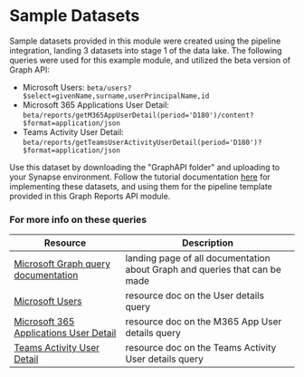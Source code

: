 # Sample Datasets

Sample datasets provided in this module were created using the pipeline integration, landing 3 datasets into stage 1 of the data lake. The following queries were used for this example module, and utilized the beta version of Graph API:
 - Microsoft Users: ``` beta/users?$select=givenName,surname,userPrincipalName,id ```
 - Microsoft 365 Applications User Detail: ``` beta/reports/getM365AppUserDetail(period='D180')/content?$format=application/json ```
 - Teams Activity User Detail: ``` beta/reports/getTeamsUserActivityUserDetail(period='D180')?$format=application/json ```

Use this dataset by downloading the "GraphAPI folder" and uploading to your Synapse environment. Follow the tutorial documentation [here](https://github.com/cstohlmann/oea-graph-api/blob/main/docs/documents/Graph%20Reports%20API%20Tutorial.pdf) for implementing these datasets, and using them for the pipeline template provided in this Graph Reports API module.
### For more info on these queries
| Resource | Description |
| --- | --- |
| [Microsoft Graph query documentation](https://docs.microsoft.com/en-us/graph/) | landing page of all documentation about Graph and queries that can be made |
| [Microsoft Users](https://docs.microsoft.com/en-us/graph/api/user-get?view=graph-rest-beta&tabs=http) | resource doc on the User details query |
| [Microsoft 365 Applications User Detail](https://docs.microsoft.com/en-us/graph/api/reportroot-getm365appuserdetail?view=graph-rest-beta&tabs=http) | resource doc on the M365 App User details query |
| [Teams Activity User Detail](https://docs.microsoft.com/en-us/graph/api/reportroot-getteamsuseractivityuserdetail?view=graph-rest-beta) | resource doc on the Teams Activity User details query |
